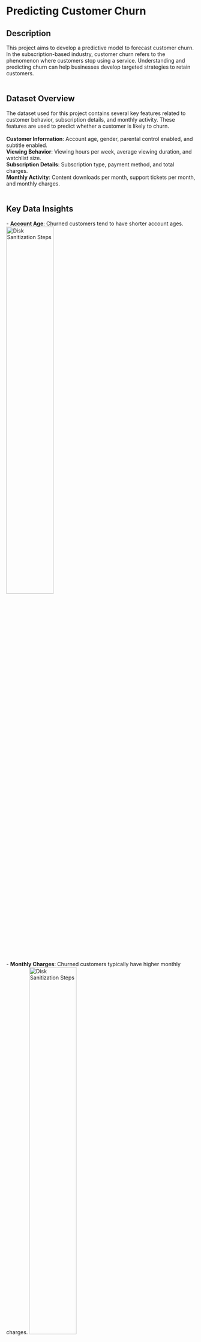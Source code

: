<h1>Predicting Customer Churn</h1> <h2>Description</h2> This project aims to develop a predictive model to forecast customer churn. In the subscription-based industry, customer churn refers to the phenomenon where customers stop using a service. Understanding and predicting churn can help businesses develop targeted strategies to retain customers.<br /><br /> <h2>Dataset Overview</h2> The dataset used for this project contains several key features related to customer behavior, subscription details, and monthly activity. These features are used to predict whether a customer is likely to churn.<br /><br />
<b>Customer Information</b>: Account age, gender, parental control enabled, and subtitle enabled.<br />
<b>Viewing Behavior</b>: Viewing hours per week, average viewing duration, and watchlist size.<br />
<b>Subscription Details</b>: Subscription type, payment method, and total charges.<br />
<b>Monthly Activity</b>: Content downloads per month, support tickets per month, and monthly charges.<br /><br />
<h2>Key Data Insights</h2> - 
<b>Account Age</b>: Churned customers tend to have shorter account ages.
<img src="https://i.imgur.com/3WQiP2m.png" height="50%" width="50%" alt="Disk Sanitization Steps"/>
<br /> - <b>Monthly Charges</b>: Churned customers typically have higher monthly charges.
<img src="https://i.imgur.com/UNnz5Jg.png" height="50%" width="50%" alt="Disk Sanitization Steps"/>
<br /> - <b>Subscription Type</b>: Customers on basic plans are more likely to churn.
<img src="https://i.imgur.com/5nqq2Qv.png" height="50%" width="50%" alt="Disk Sanitization Steps"/>
<br /> - <b>Viewing Behavior</b>: Higher viewing hours are associated with lower churn rates.
<img src="https://i.imgur.com/zHrH5Xn.png" height="50%" width="50%" alt="Disk Sanitization Steps"/>
<br /> - <b>Payment Method</b>: Churned customers are more likely to use checks for payment.
<img src="https://i.imgur.com/w2MFQNf.png" height="50%" width="50%" alt="Disk Sanitization Steps"/>
<br /> - <b>Content Downloads</b>: Churned customers download less content per month.
<img src="https://i.imgur.com/JJEqQtK.png" height="50%" width="50%" alt="Disk Sanitization Steps"/>
<br /> - <b>Support Tickets</b>: Customers with higher support ticket submissions are more likely to churn.<br />
<img src="https://i.imgur.com/VGVWw73.png" height="50%" width="50%" alt="Disk Sanitization Steps"/>
<br /> <h2>Model Evaluation Summary</h2> The following models were evaluated based on their accuracy, precision, recall, and F1 score. The model using the top 19 variables with MinMax scaling performed the best.<br /><br />
| Model | Variables | Accuracy | Precision | Recall | F1 Score |<br />  | Top 19 MinMaxScaler | 19 | 0.6842 | 0.3233 | 0.6783 | 0.4379 |<br /> | Top 19 StandardScaler | 19 | 0.6847 | 0.3235 | 0.6766 | 0.4377 |<br /> | Top 19 RobustScaler | 19 | 0.6836 | 0.3227 | 0.6781 | 0.4373 |<br /> | Top 18 MinMaxScaler | 18 | 0.6836 | 0.3228 | 0.6782 | 0.4374 |<br /> | Top 20 MinMaxScaler | 20 | 0.6840 | 0.3232 | 0.6788 | 0.4379 |<br /><br />

<h2>Languages and Tools Used</h2> - <b>Python</b>: For data analysis and model training.<br /> - <b>Scikit-learn</b>: For model building and evaluation.<br /><br /> <h2>Conclusion</h2> The model successfully identified key factors contributing to customer churn, including account age, monthly charges, and subscription type. Businesses can leverage these insights to improve customer retention by focusing on these areas.<br /><br />